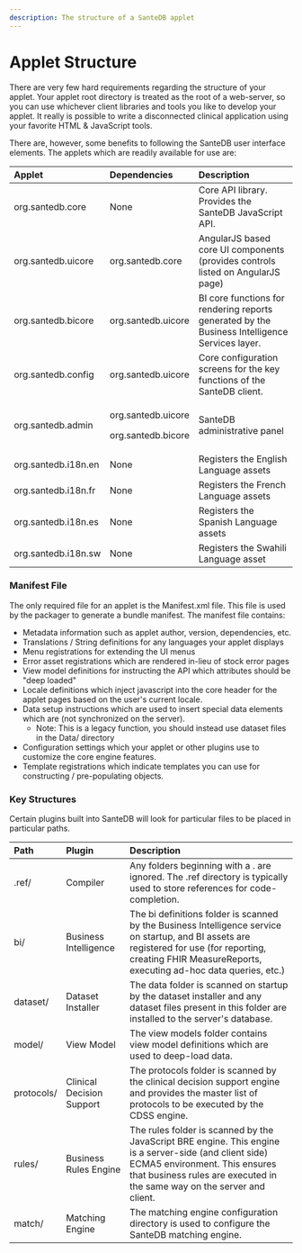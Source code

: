 ```yaml
---
description: The structure of a SanteDB applet
---
```


# Applet Structure

There are very few hard requirements regarding the structure of your applet. Your applet root directory is treated as the root of a web-server, so you can use whichever client libraries and tools you like to develop your applet. It really is possible to write a disconnected clinical application using your favorite HTML & JavaScript tools.

There are, however, some benefits to following the SanteDB user interface elements. The applets which are readily available for use are:

<table>
  <thead>
    <tr>
      <th style="text-align:left">Applet</th>
      <th style="text-align:left">Dependencies</th>
      <th style="text-align:left">Description</th>
    </tr>
  </thead>
  <tbody>
    <tr>
      <td style="text-align:left">org.santedb.core</td>
      <td style="text-align:left">None</td>
      <td style="text-align:left">Core API library. Provides the SanteDB JavaScript API.</td>
    </tr>
    <tr>
      <td style="text-align:left">org.santedb.uicore</td>
      <td style="text-align:left">org.santedb.core</td>
      <td style="text-align:left">AngularJS based core UI components (provides controls listed on AngularJS
        page)</td>
    </tr>
    <tr>
      <td style="text-align:left">org.santedb.bicore</td>
      <td style="text-align:left">org.santedb.uicore</td>
      <td style="text-align:left">BI core functions for rendering reports generated by the Business Intelligence
        Services layer.</td>
    </tr>
    <tr>
      <td style="text-align:left">org.santedb.config</td>
      <td style="text-align:left">org.santedb.uicore</td>
      <td style="text-align:left">Core configuration screens for the key functions of the SanteDB client.</td>
    </tr>
    <tr>
      <td style="text-align:left">org.santedb.admin</td>
      <td style="text-align:left">
        <p>org.santedb.uicore</p>
        <p>org.santedb.bicore</p>
      </td>
      <td style="text-align:left">SanteDB administrative panel</td>
    </tr>
    <tr>
      <td style="text-align:left">org.santedb.i18n.en</td>
      <td style="text-align:left">None</td>
      <td style="text-align:left">Registers the English Language assets</td>
    </tr>
    <tr>
      <td style="text-align:left">org.santedb.i18n.fr</td>
      <td style="text-align:left">None</td>
      <td style="text-align:left">Registers the French Language assets</td>
    </tr>
    <tr>
      <td style="text-align:left">org.santedb.i18n.es</td>
      <td style="text-align:left">None</td>
      <td style="text-align:left">Registers the Spanish Language assets</td>
    </tr>
    <tr>
      <td style="text-align:left">org.santedb.i18n.sw</td>
      <td style="text-align:left">None</td>
      <td style="text-align:left">Registers the Swahili Language asset</td>
    </tr>
  </tbody>
</table>

### Manifest File

The only required file for an applet is the Manifest.xml file. This file is used by the packager to generate a bundle manifest. The manifest file contains:

* Metadata information such as applet author, version, dependencies, etc.
* Translations / String definitions for any languages your applet displays
* Menu registrations for extending the UI menus
* Error asset registrations which are rendered in-lieu of stock error pages
* View model definitions for instructing the API which attributes should be "deep loaded"
* Locale definitions which inject javascript into the core header for the applet pages based on the user's current locale.
* Data setup instructions which are used to insert special data elements which are \(not synchronized on the server\).
  * Note: This is a legacy function, you should instead use dataset files in the Data/ directory
* Configuration settings which your applet or other plugins use to customize the core engine features.
* Template registrations which indicate templates you can use for constructing / pre-populating objects.

### Key Structures

Certain plugins built into SanteDB will look for particular files to be placed in particular paths. 

| Path | Plugin | Description |
| :--- | :--- | :--- |
| .ref/ | Compiler | Any folders beginning with a . are ignored. The .ref directory is typically used to store references for code-completion. |
| bi/ | Business Intelligence | The bi definitions folder is scanned by the Business Intelligence service on startup, and BI assets are registered for use \(for reporting, creating FHIR MeasureReports, executing ad-hoc data queries, etc.\) |
| dataset/ | Dataset Installer | The data folder is scanned on startup by the dataset installer and any dataset files present in this folder are installed to the server's database. |
| model/ | View Model | The view models folder contains view model definitions which are used to deep-load data. |
| protocols/ | Clinical Decision Support | The protocols folder is scanned by the clinical decision support engine and provides the master list of protocols to be executed by the CDSS engine. |
| rules/ | Business Rules Engine | The rules folder is scanned by the JavaScript BRE engine. This engine is a server-side \(and client side\) ECMA5 environment. This ensures that business rules are executed in the same way on the server and client. |
| match/ | Matching Engine | The matching engine configuration directory is used to configure the SanteDB matching engine. |

